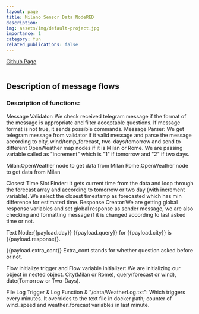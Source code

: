 ```yaml
---
layout: page
title: Milano Sensor Data NodeRED
description:
img: assets/img/default-project.jpg
importance: 1
category: fun
related_publications: false
---
```

<a href="https://github.com/mehmetemreakbulut/milano-sensor-data-nodered">Github Page</a>
<br><br>

## Description of message flows

### Description of functions:
Message Validator: We check received telegram message if the format of the message is appropriate and filter acceptable questions. If message format is not true, it sends possible commands.
Message Parser: We get telegram message from validator if it valid message and parse the message according to city, wind/temp_forecast, two-days/tomorrow and send to different OpenWeather map nodes if it is Milan or Rome. We are passing variable called as "increment" which is "1" if tomorrow and "2" if two days.

Milan:OpenWeather node to get data from Milan
Rome:OpenWeather node to get data from Milan

Closest Time Slot Finder: It gets current time from the data and loop through the forecast array and according to tomorrow or two day (with increment variable). We select the closest timestamp as forecasted which has min difference for estimated time.
Response Creator:We are getting global response variables and set global response as sender message, we are also checking and formatting message if it is changed according to last asked time or not.

Text Node:\{\{payload.day\}\} \{\{payload.query\}\} for \{\{payload.city\}\} is \{\{payload.response\}\}.

\{\{payload.extra_cont\}}  Extra_cont stands for whether question asked before or not.

Flow initialize trigger and Flow variable initializer: We are initializing our object in nested object. City(Milan or Rome), query(forecast or wind), date(Tomorrow or Two-Days).

File Log Trigger & Log Function & "/data/WeatherLog.txt": Which triggers every minutes.  It overrides to the text file in docker path; counter of wind_speed and weather_forecast variables in last minute.

